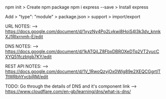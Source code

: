 npm init > Create npm package
npm i express --save > Install express

Add > "type": "module" > package.json > support > import/export

URL NOTES: --> https://docs.google.com/document/d/1xyzNy4Po2Lvkwi8HoiS4l3k3dv_knnkXJ1RIxrnmh-E/edit

DNS NOTES: --> https://docs.google.com/document/d/1kATQjLZ8FbxDBROXeDTq2VT2yucCXYQ51fczbtgb7KY/edit

REST API NOTES: --> https://docs.google.com/document/d/1V_1RwoQzyjOx0WIg89e2XEQCGgrtlTTtWRbhYvcbiRM/edit

TODO: Go through the details of DNS and it's component
link --> https://www.cloudflare.com/en-gb/learning/dns/what-is-dns/
